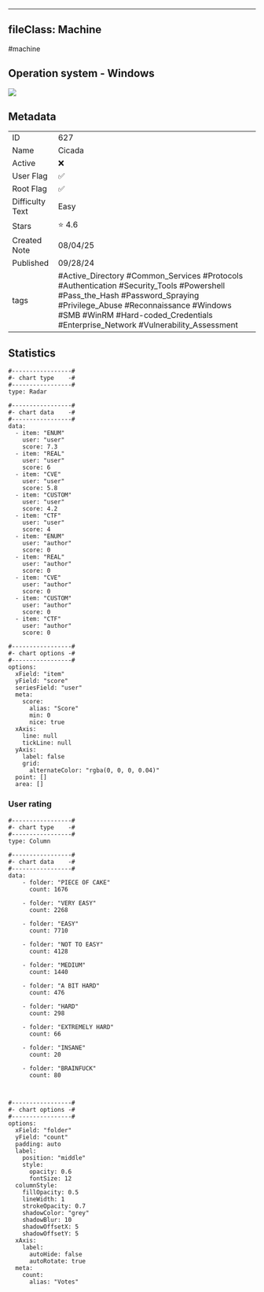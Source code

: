 
---
fileClass: Machine
---

#machine

## Operation system - Windows
<img style = "max-width:70px" src = "/img/Windows.png">

## Metadata

|                       |   |
| ----------------      | - |
| ID                    |627 |
| Name                  |Cicada |
| Active                |❌  |
| User Flag             |✅ |
| Root Flag             |✅|
| Difficulty Text       |Easy  |
| Stars                 |⭐️ 4.6 |
| Created Note          |08/04/25 |
| Published             |09/28/24 |
| tags                  |#Active_Directory #Common_Services #Protocols #Authentication #Security_Tools #Powershell #Pass_the_Hash #Password_Spraying #Privilege_Abuse #Reconnaissance #Windows #SMB #WinRM #Hard-coded_Credentials #Enterprise_Network #Vulnerability_Assessment  |

<p style = "display:none">
id:: 627
active:: False
name:: Cicada
os::Windows
user_flag:: True
root_flag:: True
difficulty_text:: Easy
stars:: 4.6
created:: 08/04/2025
published:: 09/28/24
avatar:: /avatars/79616a32a057e5e672dadb51bb96dd04.png
tags:: #Active_Directory #Common_Services #Protocols #Authentication #Security_Tools #Powershell #Pass_the_Hash #Password_Spraying #Privilege_Abuse #Reconnaissance #Windows #SMB #WinRM #Hard-coded_Credentials #Enterprise_Network #Vulnerability_Assessment 
</p>

## Statistics


```chartsview
#-----------------#
#- chart type    -#
#-----------------#
type: Radar

#-----------------#
#- chart data    -#
#-----------------#
data:
  - item: "ENUM"
    user: "user"
    score: 7.3
  - item: "REAL"
    user: "user"
    score: 6
  - item: "CVE"
    user: "user"
    score: 5.8
  - item: "CUSTOM"
    user: "user"
    score: 4.2
  - item: "CTF"
    user: "user"
    score: 4
  - item: "ENUM"
    user: "author"
    score: 0
  - item: "REAL"
    user: "author"
    score: 0
  - item: "CVE"
    user: "author"
    score: 0
  - item: "CUSTOM"
    user: "author"
    score: 0
  - item: "CTF"
    user: "author"
    score: 0

#-----------------#
#- chart options -#
#-----------------#
options:
  xField: "item"
  yField: "score"
  seriesField: "user"
  meta:
    score:
      alias: "Score"
      min: 0
      nice: true
  xAxis:
    line: null
    tickLine: null
  yAxis:
    label: false
    grid:
      alternateColor: "rgba(0, 0, 0, 0.04)"
  point: []
  area: []
```



### User rating


```chartsview
#-----------------#
#- chart type    -#
#-----------------#
type: Column

#-----------------#
#- chart data    -#
#-----------------#
data:
    - folder: "PIECE OF CAKE"
      count: 1676
     
    - folder: "VERY EASY"
      count: 2268

    - folder: "EASY"
      count: 7710
      
    - folder: "NOT TO EASY"
      count: 4128
      
    - folder: "MEDIUM"
      count: 1440
     
    - folder: "A BIT HARD"
      count: 476
      
    - folder: "HARD"
      count: 298
      
    - folder: "EXTREMELY HARD"
      count: 66
      
    - folder: "INSANE"
      count: 20
      
    - folder: "BRAINFUCK"
      count: 80

    

#-----------------#
#- chart options -#
#-----------------#
options:
  xField: "folder"
  yField: "count"
  padding: auto
  label:
    position: "middle"
    style:
      opacity: 0.6
      fontSize: 12
  columnStyle:
    fillOpacity: 0.5
    lineWidth: 1
    strokeOpacity: 0.7
    shadowColor: "grey"
    shadowBlur: 10
    shadowOffsetX: 5
    shadowOffsetY: 5
  xAxis:
    label:
      autoHide: false
      autoRotate: true
  meta:
    count:
      alias: "Votes"
```


